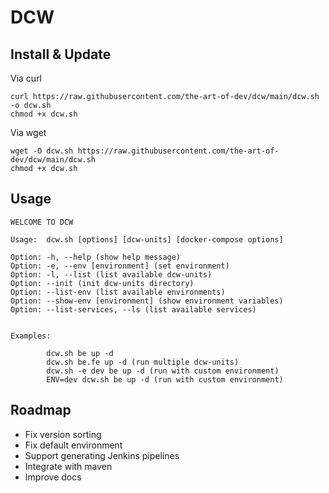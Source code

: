 # DCW

## Install & Update

Via curl
```
curl https://raw.githubusercontent.com/the-art-of-dev/dcw/main/dcw.sh -o dcw.sh
chmod +x dcw.sh
```

Via wget
```
wget -O dcw.sh https://raw.githubusercontent.com/the-art-of-dev/dcw/main/dcw.sh 
chmod +x dcw.sh
```

## Usage

```
WELCOME TO DCW

Usage:  dcw.sh [options] [dcw-units] [docker-compose options]

Option: -h, --help (show help message)
Option: -e, --env [environment] (set environment)
Option: -l, --list (list available dcw-units)
Option: --init (init dcw-units directory)
Option: --list-env (list available environments)
Option: --show-env [environment] (show environment variables)
Option: --list-services, --ls (list available services)


Examples:

        dcw.sh be up -d
        dcw.sh be.fe up -d (run multiple dcw-units)
        dcw.sh -e dev be up -d (run with custom environment)
        ENV=dev dcw.sh be up -d (run with custom environment)
```

## Roadmap

- Fix version sorting
- Fix default environment
- Support generating Jenkins pipelines
- Integrate with maven
- Improve docs